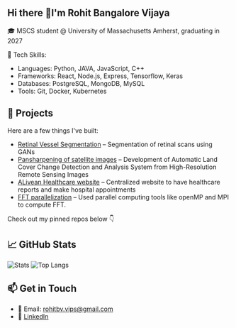 ## Hi there 👋I'm Rohit Bangalore Vijaya

🎓 MSCS student @ University of Massachusetts Amherst, graduating in 2027

🔧 Tech Skills:
- Languages: Python, JAVA, JavaScript, C++
- Frameworks: React, Node.js, Express, Tensorflow, Keras
- Databases: PostgreSQL, MongoDB, MySQL
- Tools: Git, Docker, Kubernetes

## 🚀 Projects
Here are a few things I've built:
- [Retinal Vessel Segmentation](https://github.com/rohit-b-v/Pansharpening-of-satellite-images) – Segmentation of retinal scans using GANs
- [Pansharpening of satellite images](https://github.com/rohit-b-v/Pansharpening-of-satellite-images) – Development of Automatic Land Cover Change Detection and Analysis System from High-Resolution Remote Sensing Images
- [ALivean Healthcare website](https://github.com/rohit-b-v/Alivean-patient-website) – Centralized website to have healthcare reports and make hospital appointments
- [FFT parallelization](https://github.com/rohit-b-v/Parallel-FFT) – Used parallel computing tools like openMP and MPI to compute FFT. 

Check out my pinned repos below 👇

## 📈 GitHub Stats
![Stats](https://github-readme-stats.vercel.app/api?username=rohit-b-v&show_icons=true&theme=radical)
![Top Langs](https://github-readme-stats.vercel.app/api/top-langs/?username=rohit-b-v&layout=compact&theme=radical)

## 📫 Get in Touch
- 📧 Email: rohitbv.vips@gmail.com 
- 💼 [LinkedIn]([https://linkedin.com/in/yourprofile](https://www.linkedin.com/in/rohitbv2012/))



<!--
**rohit-b-v/rohit-b-v** is a ✨ _special_ ✨ repository because its `README.md` (this file) appears on your GitHub profile.

Here are some ideas to get you started:

- 🔭 I’m currently working on ...
- 🌱 I’m currently learning ...
- 👯 I’m looking to collaborate on ...
- 🤔 I’m looking for help with ...
- 💬 Ask me about ...
- 📫 How to reach me: ...
- 😄 Pronouns: ...
- ⚡ Fun fact: ...
-->
